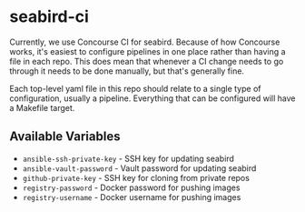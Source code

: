 # seabird-ci

Currently, we use Concourse CI for seabird. Because of how Concourse works, it's
easiest to configure pipelines in one place rather than having a file in each
repo. This does mean that whenever a CI change needs to go through it needs to
be done manually, but that's generally fine.

Each top-level yaml file in this repo should relate to a single type of
configuration, usually a pipeline. Everything that can be configured will have a
Makefile target.

## Available Variables

- `ansible-ssh-private-key` - SSH key for updating seabird
- `ansible-vault-password` - Vault password for updating seabird
- `github-private-key` - SSH key for cloning from private repos
- `registry-password` - Docker password for pushing images
- `registry-username` - Docker username for pushing images
